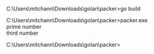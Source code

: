 

C:\Users\mitchann\Downloads\golan\packer>go build  

C:\Users\mitchann\Downloads\golan\packer>packer.exe  
prime number  
third number  

C:\Users\mitchann\Downloads\golan\packer>  


